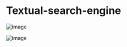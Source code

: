 # Textual-search-engine
![image](https://user-images.githubusercontent.com/73001829/195410750-962ca704-4ad4-44e6-9f2a-fb20bf8b9ede.png)

![image](https://user-images.githubusercontent.com/73001829/195410877-a175af86-7a26-450d-a581-3e8f331aaeca.png)
